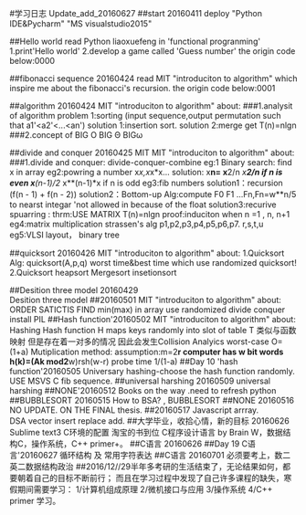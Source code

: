 #学习日志 
Update_add_20160627
##start 20160411
deploy "Python IDE&Pycharm" "MS visualstudio2015"

##Hello world
read Python liaoxuefeng in 'functional progranming'
1.print'Hello world'
2.develop a game called 'Guess number'
the origin code below:0000


##fibonacci sequence 20160424
read MIT "introduciton to algorithm" which inspire me about the fibonacci's recursion.
the origin code below:0001

##algorithm 20160424
MIT "introduciton to algorithm" about:
###1.analysit of algorithm
    problem 1:sorting (input sequence,output permutation such that a1'<a2'<...<an')
        solution 1:insertion sort.
        solution 2:merge  get T(n)=nlgn
###2.concept of BIG O BIG Θ BIGω

##divide and conquer 20160425 
MIT MIT "introduciton to algorithm" about:
###1.divide and conquer:
    divide-conquer-combine
    eg:1
        Binary search: find x in array 
    eg2:powring a number x*x,x*x*x...
      solution: x**n= x**2/n *x**2/n  if n is even 
                      x**(n-1)/2* x**(n-1)*x if n is odd
     eg3:fib numbers 
         solution1：recursion (f(n - 1) + f(n - 2))
         solution2：Bottom-up Alg:compute F0 F1 ...Fn,Fn=w**n/5 to nearst integar 'not allowed in because of the float
         solution3:recurive spuarring :
             thrm:USE MATRIX T(n)=nlgn
             proof:induciton when n =1 , n, n+1
     eg4:matrix multiplication
         strassen's alg p1,p2,p3,p4,p5,p6,p7. r,s,t,u
     eg5:VLSI layout， binary tree

##quicksort 20160426
MIT "introduciton to algorithm" about:
1.Quicksort Alg: quicksort(A,p,q) worst time&best time which use randomized quicksort!
2.Quicksort
  heapsort
  Mergesort
  insetionsort

##Desition three model 20160429  
Desition three model
##20160501
MIT "introduciton to algorithm" about:
 ORDER SATICTIS  FIND min(max) in array
 use randomized divide conquer
 install PIL 
##Hash function'20160502
MIT "introduciton to algorithm" about: 
Hashing  Hash function H maps keys randomly into slot of table T 类似与函数映射 但是存在着一对多的情况 因此会发生Collision
Analyics  worst-case O=(1+a)
Mutiplication method: assumption:m=2**r computer has w bit words
h(k)=(Ak mod2**w)rsh(w-r)
probe time  1/(1-a)
##Day 10  'hash function'20160505
Universary hashing-choose the hash function randomly.
USE MSVS C fib sequence.
##universal harshing 20160509
universal harshing
##NONE'20160512
Books on the way .need to refresh python
##BUBBLESORT 20160515
How to BSA? , BUBBLESORT
##NONE 20160516
NO UPDATE. ON THE FINAL thesis.
##20160517
Javascript  arrray.  
DSA vector insert replace add.
##大学毕业，收拾心情，新的目标 20160626
Sublime text3 C环境的配置
淘宝的书到位  C程序设计语言 by Brain W，数据结构C，操作系统，C++ primer+。
##C语言 20160626
##Day 19 C语言'20160627
   循环结构 及 常用字符表达
##C语言 20160701
必须要考上，数二英二数据结构政治
##2016/12//29半年多考研的生活结束了，无论结果如何，都要朝着自己的目标不断前行；
而且在学习过程中发现了自己许多课程的缺失，寒假期间需要学习：
1/计算机组成原理 2/微机接口与应用 3/操作系统 4/C++ primer 学习。